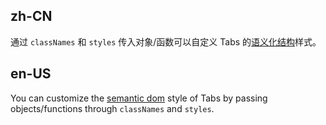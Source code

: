 ## zh-CN

通过 `classNames` 和 `styles` 传入对象/函数可以自定义 Tabs 的[语义化结构](#semantic-dom)样式。

## en-US

You can customize the [semantic dom](#semantic-dom) style of Tabs by passing objects/functions through `classNames` and `styles`.
